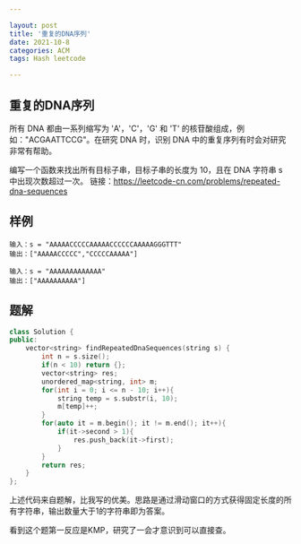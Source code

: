 ```yaml
---

layout: post
title: '重复的DNA序列'
date: 2021-10-8
categories: ACM
tags: Hash leetcode

---
```


## 重复的DNA序列

所有 DNA 都由一系列缩写为 'A'，'C'，'G' 和 'T' 的核苷酸组成，例如："ACGAATTCCG"。在研究 DNA 时，识别 DNA 中的重复序列有时会对研究非常有帮助。

编写一个函数来找出所有目标子串，目标子串的长度为 10，且在 DNA 字符串 s 中出现次数超过一次。
链接：https://leetcode-cn.com/problems/repeated-dna-sequences

## 样例

```
输入：s = "AAAAACCCCCAAAAACCCCCCAAAAAGGGTTT"
输出：["AAAAACCCCC","CCCCCAAAAA"]

输入：s = "AAAAAAAAAAAAA"
输出：["AAAAAAAAAA"]
```

## 题解

```C++
class Solution {
public:
    vector<string> findRepeatedDnaSequences(string s) {
        int n = s.size();
        if(n < 10) return {};
        vector<string> res;
        unordered_map<string, int> m;
        for(int i = 0; i <= n - 10; i++){
            string temp = s.substr(i, 10);
            m[temp]++;
        }
        for(auto it = m.begin(); it != m.end(); it++){
            if(it->second > 1){
                res.push_back(it->first);
            }
        }
        return res;
    }
};
```

上述代码来自题解，比我写的优美。思路是通过滑动窗口的方式获得固定长度的所有字符串，输出数量大于1的字符串即为答案。

看到这个题第一反应是KMP，研究了一会才意识到可以直接查。